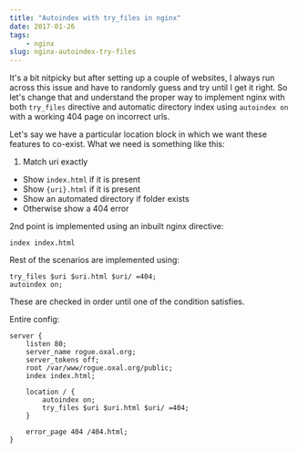 ```yaml
---
title: "Autoindex with try_files in nginx"
date: 2017-01-26
tags:
    - nginx
slug: nginx-autoindex-try-files
---
```


It's a bit nitpicky but after setting up a couple of websites,
I always run across this issue and have to randomly guess and
try until I get it right. So let's change that and understand
the proper way to implement nginx with both `try_files`
directive and automatic directory index using `autoindex on`
with a working 404 page on incorrect urls.

Let's say we have a particular location block in which we want
these features to co-exist. What we need is something like this:

1. Match uri exactly
* Show `index.html` if it is present
* Show `{uri}.html` if it is present
* Show an automated directory if folder exists
* Otherwise show a 404 error

<!--more-->

2nd point is implemented using an inbuilt nginx directive:

    index index.html

Rest of the scenarios are implemented using:

    try_files $uri $uri.html $uri/ =404;
    autoindex on;

These are checked in order until one of the condition satisfies.

Entire config:

```
server {
    listen 80;
    server_name rogue.oxal.org;
    server_tokens off;
    root /var/www/rogue.oxal.org/public;
    index index.html;

    location / {
        autoindex on;
        try_files $uri $uri.html $uri/ =404;
    }

    error_page 404 /404.html;
}
```
